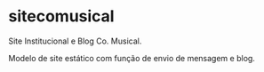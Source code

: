 # sitecomusical
Site Institucional e Blog Co. Musical.

Modelo de site estático com função de envio de mensagem e blog.
